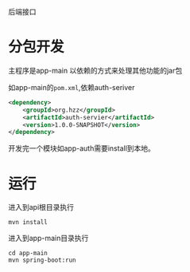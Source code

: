 后端接口

# 分包开发

主程序是app-main
以依赖的方式来处理其他功能的jar包

如app-main的`pom.xml`,依赖auth-seriver

```xml
<dependency>
    <groupId>org.hzz</groupId>
    <artifactId>auth-servier</artifactId>
    <version>1.0.0-SNAPSHOT</version>
</dependency>
```

开发完一个模块如app-auth需要install到本地。


# 运行

进入到api根目录执行
```shell
mvn install
```
进入到app-main目录执行
```shell
cd app-main 
mvn spring-boot:run
```
